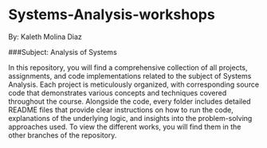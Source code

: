 # Systems-Analysis-workshops
By: Kaleth Molina Diaz

###Subject: Analysis of Systems


In this repository, you will find a comprehensive collection of all projects, assignments, and code implementations related to the subject of Systems Analysis. Each project is meticulously organized, with corresponding source code that demonstrates various concepts and techniques covered throughout the course. Alongside the code, every folder includes detailed README files that provide clear instructions on how to run the code, explanations of the underlying logic, and insights into the problem-solving approaches used.
To view the different works, you will find them in the other branches of the repository.
